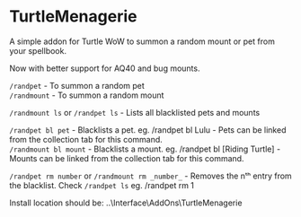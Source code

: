 # TurtleMenagerie
A simple addon for Turtle WoW to summon a random mount or pet from your spellbook.

Now with better support for AQ40 and bug mounts.

`/randpet` - To summon a random pet  
`/randmount` - To summon a random mount

`/randmount ls` or `/randpet ls` - Lists all blacklisted pets and mounts

`/randpet bl pet` - Blacklists a pet. eg. /randpet bl Lulu - Pets can be linked from the collection tab for this command.  
`/randmount bl mount` - Blacklists a mount. eg. /randpet bl [Riding Turtle] - Mounts can be linked from the collection tab for this command.

`/randpet rm number` or `/randmount rm _number_` - Removes the nᵗʰ entry from the blacklist. Check `/randpet ls` eg. /randpet rm 1

Install location should be: ..\Interface\AddOns\TurtleMenagerie
